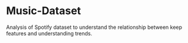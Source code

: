 # Music-Dataset
Analysis of Spotify dataset to understand the relationship between keep features and understanding trends.
